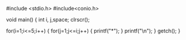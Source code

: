 #include <stdio.h>
#include<conio.h>

void main()
{
 int i, j,space;
 clrscr();
  
  for(i=1;i<=5;i++)
  { 
    for(j=1;j<=i;j++)
    {
      printf("*");
    }
    printf("\n");
    }
    getch();
    }
